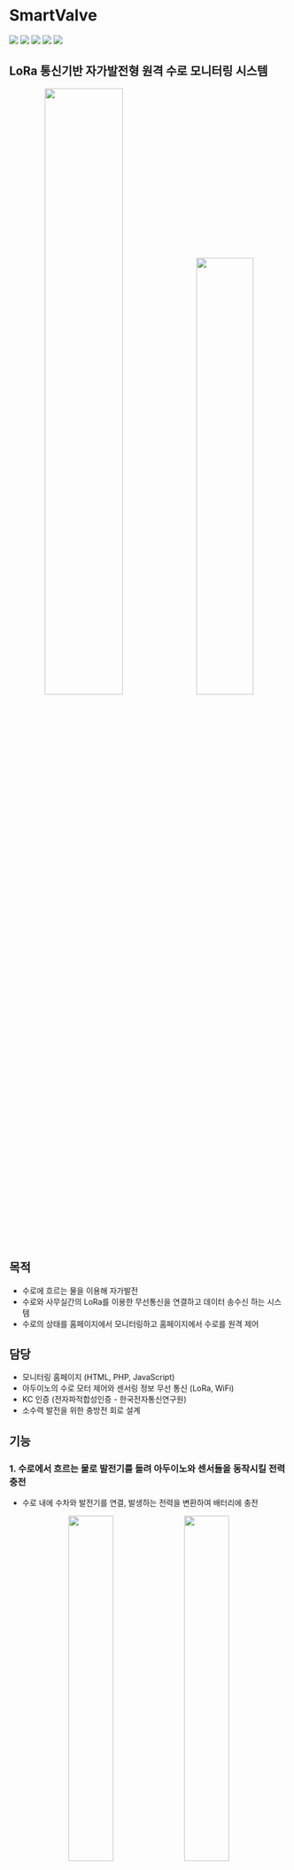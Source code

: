 # SmartValve
<div>
<img src="https://img.shields.io/badge/Arduino-00979D?style=flat-square&logo=Arduino&logoColor=white"/>
<img src="https://img.shields.io/badge/HTML-E34F26?style=flat-square&logo=HTML5&logoColor=white"/>
<img src="https://img.shields.io/badge/Javascript-F7DF1E?style=flat-square&logo=javascript&logoColor=black"/>
<img src="https://img.shields.io/badge/PHP-777BB4?style=flat-square&logo=PHP&logoColor=white"/>
<img src="https://img.shields.io/badge/MySQL-4479A1?style=square-square&logo=MySQL&logoColor=white"/>
</div>

## LoRa 통신기반 자가발전형 원격 수로 모니터링 시스템

<div align="center">
<img src="https://github.com/cjk09083/SmartValve/blob/main/%EC%82%AC%EC%A7%84%26%EC%98%81%EC%83%81/1.%20%ED%99%88%ED%8E%98%EC%9D%B4%EC%A7%80%20%EB%A9%94%EC%9D%B8.png" width="53%"/>&nbsp;  
<img src="https://github.com/cjk09083/SmartValve/blob/main/%EC%82%AC%EC%A7%84%26%EC%98%81%EC%83%81/2.%20홈페이지%20상세.png" width="45%"/>
</div></br>


## 목적
- 수로에 흐르는 물을 이용해 자가발전 
- 수로와 사무실간의 LoRa를 이용한 무선통신을 연결하고 데이터 송수신 하는 시스템 
- 수로의 상태를 홈페이지에서 모니터링하고 홈페이지에서 수로를 원격 제어

## 담당 
- 모니터링 홈페이지 (HTML, PHP, JavaScript)  
- 아두이노의 수로 모터 제어와 센서링 정보 무선 통신 (LoRa, WiFi)
- KC 인증 (전자파적합성인증 - 한국전자통신연구원)
- 소수력 발전을 위한 충방전 회로 설계 

## 기능

### 1. 수로에서 흐르는 물로 발전기를 돌려 아두이노와 센서들을 동작시킬 전력 충전
 - 수로 내에 수차와 발전기를 연결, 발생하는 전력을 변환하여 배터리에 충전
<div align="center">
<img src="https://github.com/cjk09083/SmartValve/blob/main/사진%26영상/수로구조도.PNG" width="40%"/>&nbsp;  
<img src="https://github.com/cjk09083/SmartValve/blob/main/사진%26영상/수로%20구조.png" width="40%"/>
</div></br>

### 2. 수로에서 측정한 정보를 서버와 연동
 - 수로에 설치된 아두이노와 사무실에 설치된 아두이노간의 LoRa 통신 연결 (무자격으로 사용 가능한 923.1MHz 대역 사용)
 - 사무실에 설치된 아두이노에서 서버로 정보 업로드 (Wifi HTTP)
 - 홈페이지에서 밸브 OPEN량을 0~100%로 조절하면 통신이 역순으로 수로에 도달해 수로의 수문에 달린 모터 제어 
 
영상) 수로 밸브를 50%-> 1% 로 제어
<div align="center">
<img src="https://github.com/cjk09083/SmartValve/blob/main/%EC%82%AC%EC%A7%84%26%EC%98%81%EC%83%81/%EB%B0%B8%EB%B8%8C_%EC%A0%9C%EC%96%B4_50_to_1.gif" width="60%"/>
</div></br>

### KC 인증 (전자파적합성인증) - 제어보드 / 전자파테스트 / 충격테스트
<div align="center">
 <img src="https://github.com/cjk09083/SmartValve/blob/main/사진%26영상/제어박스%20내부.png" width="30%"/>&nbsp;  
<img src="https://github.com/cjk09083/SmartValve/blob/main/사진%26영상/전자파%20테스트.PNG" width="30%"/>&nbsp;  
<img src="https://github.com/cjk09083/SmartValve/blob/main/사진%26영상/충격%20테스트.PNG" width="30%"/>
</div></br>
